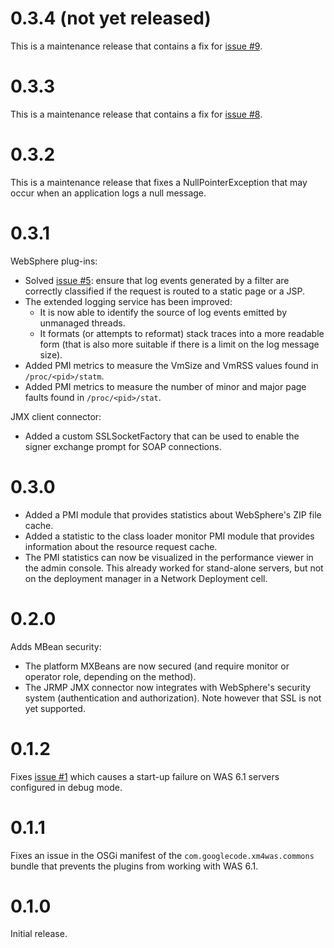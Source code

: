 # 0.3.4 (not yet released) #

This is a maintenance release that contains a fix for [issue #9](https://code.google.com/p/xm4was/issues/detail?id=#9).

# 0.3.3 #

This is a maintenance release that contains a fix for [issue #8](https://code.google.com/p/xm4was/issues/detail?id=#8).

# 0.3.2 #

This is a maintenance release that fixes a NullPointerException that may occur when an application logs a null message.

# 0.3.1 #

WebSphere plug-ins:
  * Solved [issue #5](https://code.google.com/p/xm4was/issues/detail?id=#5): ensure that log events generated by a filter are correctly classified if the request is routed to a static page or a JSP.
  * The extended logging service has been improved:
    * It is now able to identify the source of log events emitted by unmanaged threads.
    * It formats (or attempts to reformat) stack traces into a more readable form (that is also more suitable if there is a limit on the log message size).
  * Added PMI metrics to measure the VmSize and VmRSS values found in `/proc/<pid>/statm`.
  * Added PMI metrics to measure the number of minor and major page faults found in `/proc/<pid>/stat`.

JMX client connector:
  * Added a custom SSLSocketFactory that can be used to enable the signer exchange prompt for SOAP connections.

# 0.3.0 #

  * Added a PMI module that provides statistics about WebSphere's ZIP file cache.
  * Added a statistic to the class loader monitor PMI module that provides information about the resource request cache.
  * The PMI statistics can now be visualized in the performance viewer in the admin console. This already worked for stand-alone servers, but not on the deployment manager in a Network Deployment cell.

# 0.2.0 #

Adds MBean security:
  * The platform MXBeans are now secured (and require monitor or operator role, depending on the method).
  * The JRMP JMX connector now integrates with WebSphere's security system (authentication and authorization). Note however that SSL is not yet supported.

# 0.1.2 #

Fixes [issue #1](https://code.google.com/p/xm4was/issues/detail?id=#1) which causes a start-up failure on WAS 6.1 servers configured in debug mode.

# 0.1.1 #

Fixes an issue in the OSGi manifest of the `com.googlecode.xm4was.commons` bundle that prevents the plugins from working with WAS 6.1.

# 0.1.0 #

Initial release.